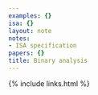 ```yaml
---
examples: {}
isa: {}
layout: note
notes:
- ISA specification
papers: {}
title: Binary analysis
---
```

{% include links.html %}
